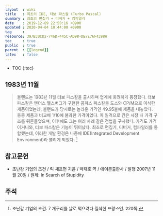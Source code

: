 ```yaml
---
layout  : wiki
title   : 최초의 IDE, 터보 파스칼 (Turbo Pascal)
summary : 최초의 편집기 + 디버거 + 컴파일러
date    : 2019-12-09 22:50:16 +0900
updated : 2020-04-04 18:44:00 +0900
tag     : 
resource: 39/B30CD2-746D-445C-AD98-DE7E76F4398A
toc     : true
public  : true
parent  : [[legend]]
latex   : false
---
```

* TOC
{:toc}

## 1983년 11월

> 볼랜드는 1983년 11월 터보 파스칼을 출시하며 업계에 화려하게 등장했다.
터보 파스칼은 앤더스 헬스버그가 구현한 콤파스 파스칼을 도스와 CP/M으로 이식한 제품이었는데,
볼랜드가 당시로는 놀라운 가격인 49.95불에 제품을 내놓았다. 동종 제품과 비교해 1/10에 불과한 가격이었다.
이 일격으로 칸은 시장 내 가격 구조를 뒤흔들었으며, 이후에도 그는 여러 차례 같은 전법을 구사했다.
가격도 가격이거니와, 터보 파스칼은 기능이 뛰어났다.
최초로 편집기, 디버거, 컴파일러를 통합했는데, 이러한 개발 환경은 나중에 IDE(Integrated Development Environment)라 불리게 되었다.
[^stupidity]

## 참고문헌

*  초난감 기업의 조건 / 릭 채프먼 지음 / 박재호 역 / 에이콘출판사 / 발행 2007년 11월 20일 / 원제: In Search of Stupidity

## 주석

[^stupidity]: 초난감 기업의 조건. 7 개구리를 날로 먹으려다 질식한 프랑스인. 220쪽.
